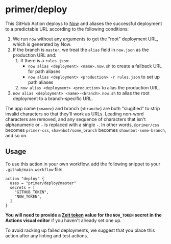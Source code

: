 # primer/deploy

This GitHub Action deploys to [Now] and aliases the successful deployment to a predictable URL according to the following conditions:

1. We run `now` without any arguments to get the "root" deployment URL, which is generated by Now.
1. If the branch is `master`, we treat the `alias` field in `now.json` as the production URL and:
    1. If there is a `rules.json`:
        * `now alias <deployment> <name>.now.sh` to create a fallback URL for path aliases
        * `now alias <deployment> <production> -r rules.json` to set up path aliases
    1. `now alias <deployment> <production>` to alias the production URL.
1. `now alias <deployment> <name>-<branch>.now.sh` to alias the root deployment to a branch-specific URL.

The app name (`<name>`) and branch (`<branch>`) are both "slugified" to strip invalid characters so that they'll work as URLs. Leading non-word characters are removed, and any sequence of characters that isn't alphanumeric or `-` is replaced with a single `-`. In other words, `@primer/css` becomes `primer-css`, `shawnbot/some_branch` becomes `shawnbot-some-branch`, and so on.

## Usage
To use this action in your own workflow, add the following snippet to your `.github/main.workflow` file:

```hcl
action "deploy" {
  uses = "primer/deploy@master"
  secrets = [
    "GITHUB_TOKEN",
    "NOW_TOKEN",
  ]
}
```

**You will need to provide a [Zeit token](https://zeit.co/account/tokens) value for the `NOW_TOKEN` secret in the Actions visual editor** if you haven't already set one up.

To avoid racking up failed deployments, we suggest that you place this action after any linting and test actions.

[Now]: https://zeit.co/now
